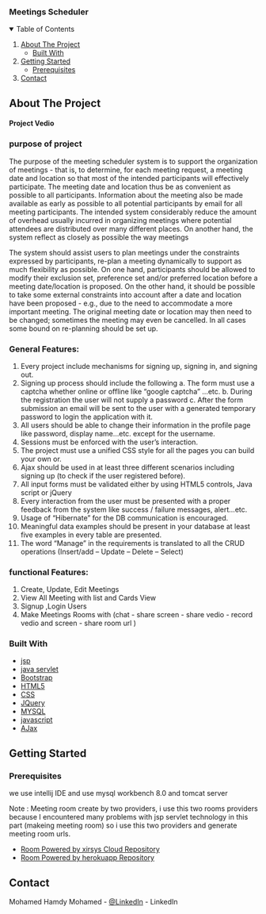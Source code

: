 <h3>Meetings Scheduler</h3></div>
<!-- TABLE OF CONTENTS -->
<details open="open">
  <summary>Table of Contents</summary>
  <ol>
    <li>
      <a href="#about-the-project">About The Project</a>
      <ul>
        <li><a href="#built-with">Built With</a></li>
      </ul>
    </li>
    <li>
      <a href="#getting-started">Getting Started</a>
      <ul>
        <li><a href="#prerequisites">Prerequisites</a></li>
      </ul>
    </li>
    <li><a href="#contact">Contact</a></li>
  </ol>
</details>



<!-- ABOUT THE PROJECT -->
## About The Project
<h4>Project Vedio</h4>


<h3>purpose of project</h3> 

The purpose of the meeting scheduler system is to support the organization of meetings - that is, to determine, for each meeting request, a meeting date and location so that most of the intended participants will effectively participate. The meeting date and location thus be as convenient as possible to all participants. Information about the meeting also be made available as early as possible to all potential participants by email for all meeting participants. The intended system considerably reduce the amount of overhead usually incurred in organizing meetings where potential attendees are distributed over many different places. On another hand, the system reflect as closely as possible the way meetings 

The system should assist users to plan meetings under the constraints expressed by participants, re-plan a meeting dynamically to support as much flexibility as possible. On one hand, participants should be allowed to modify their exclusion set, preference set and/or preferred location before a meeting date/location is proposed. On the other hand, it should be possible to take some external constraints into account after a date and location have been proposed - e.g., due to the need to accommodate a more important meeting. The original meeting date or location may then need to be changed; sometimes the meeting may even be cancelled. In all cases some bound on re-planning should be set up. 
<h3>General Features:</h3> 

1. Every project include mechanisms for signing up, signing in, and signing out. 
2. Signing up process should include the following 
    a. The form must use a captcha whether online or offline like “google captcha” …etc. 
    b. During the registration the user will not supply a password
    c. After the form submission an email will be sent to the user with a generated temporary password to login the  application with it. 
3. All users should be able to change their information in the profile page like password, display name…etc. except for the username. 
4. Sessions must be enforced with the user’s interaction. 
5. The project must use a unified CSS style for all the pages you can build your own or. 
6. Ajax should be used in at least three different scenarios including signing up (to check if the user registered before). 
7. All input forms must be validated either by using HTML5 controls, Java script or jQuery 
8. Every interaction from the user must be presented with a proper feedback from the system like success / failure messages, alert…etc. 
9. Usage of “Hibernate” for the DB communication is encouraged. 
10. Meaningful data examples should be present in your database at least five examples in every table are presented. 
11. The word “Manage” in the requirements is translated to all the CRUD operations (Insert/add – Update – Delete – Select) 

<h3>functional Features:</h3> 

1.  Create, Update, Edit Meetings
2.  View All Meeting with list and Cards View 
3.  Signup ,Login Users
4.  Make Meetings Rooms with (chat - share screen - share vedio - record vedio and screen - share room url )
 

### Built With

* [jsp](https://www.tutorialspoint.com/jsp/index.htm)
* [java servlet](https://www.javatpoint.com/servlet-tutorial)
* [Bootstrap](https://getbootstrap.com)
* [HTML5](https://www.w3schools.com/html/)
* [CSS](https://www.w3schools.com/css/)
* [JQuery](https://jquery.com)
* [MYSQL](https://www.mysql.com)
* [javascript](https://www.javatpoint.com/javascript-tutorial)
* [AJax](https://www.w3schools.com/js/js_ajax_intro.asp)


<!-- GETTING STARTED -->
## Getting Started 

### Prerequisites
we use intellij IDE and use mysql workbench 8.0 and tomcat server 


Note : Meeting room create by two providers, i use this two rooms providers because I encountered many problems with jsp servlet technology in this part (makeing meeting room) so i use this two providers and generate meeting room urls.
* <a href="https://github.com/amirsanni/conference-call-ratchet">Room Powered by xirsys Cloud Repository</a>
* <a href="https://github.com/itstaranarora/video-chat-v1">Room Powered by herokuapp Repository</a><br>
<!-- CONTACT -->
## Contact
Mohamed Hamdy Mohamed - [@LinkedIn](https://www.linkedin.com/in/mohamed-hamdy-0155b2173/) - LinkedIn<br>

